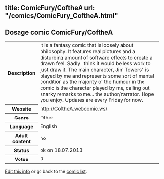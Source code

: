 title: ComicFury/CoftheA
url: "/comics/ComicFury_CoftheA.html"
---
Dosage comic ComicFury/CoftheA
-----------------------------------------

<p id="msg"></p>
<script type="text/javascript">
if (window.location.search === '?edit_info_mail=sent_ok') {
  var elem = document.getElementById("msg");
  elem.innerHTML = 'Edited information sucessfully sent for review, which is usually done daily. Thanks!';
  elem.className = 'ok';
}
</script>
<table class="comicinfo">
<tr>
<th>Description</th><td>It is a fantasy comic that is loosely about philosophy. It features real pictures and a disturbing amount of software effects to create a drawn feel. Sadly I think it would be less work to just draw it. The main character, Jim Towers&quot; is played by me and represents some sort of mental condition as the majority of the humour in the comic is the character played by me, calling out snarky remarks to me... the author/narrator. Hope you enjoy. Updates are every Friday for now.</td>
</tr>
<tr>
<th>Website</th><td><a href="http://CoftheA.webcomic.ws/">http://CoftheA.webcomic.ws/</a></td>
</tr>
<tr>
<th>Genre</th><td>Other</td>
</tr>
<tr>
<th>Language</th><td>English</td>
</tr>
<tr>
<th>Adult content</th><td>no</td>
</tr>
<tr>
<th>Status</th><td>ok on 18.07.2013</td>
</tr>
<tr>
<th>Votes</th><td>0</td>
</tr>
</table>

[Edit this info](ComicFury_CoftheA_edit.html) or go back to the [comic list](../comic-index.html).
